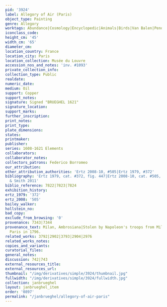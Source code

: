 ```yaml
---
pid: '3924'
label: Allegory of Air (Paris)
object_type: Painting
genre: Allegory
worktags: Abundance|Cosmology|Encyclopedic|Animals|Birds|Van Balen|Pendant|Nude|Landscape|Telescope
iconclass_code:
height_cm: '45'
width_cm: '65'
diameter_cm:
location_country: France
location_city: Paris
location_collection: Musée du Louvre
accession_nos_and_notes: 'inv. #1093'
private_collection_info:
collection_type: Public
realdate:
numeric_date:
medium: Oil
support: Copper
support_notes:
signature: Signed "BRUEGHEL 1621"
signature_location:
support_marks:
further_inscription:
print_notes:
print_type:
plate_dimensions:
states:
printmaker:
publisher:
series: 1608-1621 Elements
collaborators:
collaborator_notes:
collectors_patrons: Federico Borromeo
our_attribution:
other_attribution_authorities: 'Ertz 2008-10, #505|Ertz 1979, #372'
bibliography: 'Ertz 1979, cat. #372, fig. 447|Ertz 2008-10, cat. #505, pp. 1058-61|Rikken
  & Smith 2011'
biblio_reference: 7822|7823|7824
exhibition_history:
ertz_1979: '372'
ertz_2008: '505'
bailey_walker:
hollstein_no:
bad_copy:
exclude_from_browsing: '0'
provenance: 7343|7344
provenance_text: Milan, Ambrosiana|Stolen by Napoleon's troops from Milan, sent to
  Paris in 1796.
related_works: 3792|2902|3793|2904|2976
related_works_notes:
copies_and_variants:
curatorial_files:
general_notes:
discussion: 742|743
external_resources_title:
external_resources_url:
thumbnail: "/img/derivatives/simple/3924/thumbnail.jpg"
fullwidth: "/img/derivatives/simple/3924/fullwidth.jpg"
collection: janbrueghel
layout: janbrueghel_item
order: '0897'
permalink: "/janbrueghel/allegory-of-air-paris"
---
```

